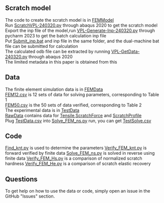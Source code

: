 ## Scratch model  
The code to create the scratch model is in [FEMModel](FEMModel)  
Run [ScratchVPL-240320.py](FEMModel/ScratchVPL-240320.py) through abaqus 2020 to get the scratch model  
Export the inp file of the model,run [VPL-Generate-Inp-240320.py](FEMModel/VPL-Generate-Inp-240320.py) through pycharm 2023 to get the batch calculation inp file  
Put [Submit_inp.bat](FEMModel/Submit_inp.bat) and inp file in the same folder, and the dual-machine bat file can be submitted for calculation   
The calculated odb file can be extracted by running [VPL-GetData-240320.py](FEMModel/VPL-GetData-240320.py) through abaqus 2020   
The limited metadata in this paper is obtained from this

## Data

The finite element simulation data is in [FEMData](FEMData)  
[FEM12.csv](FEMData/FEM12.csv) is 12 sets of data for solving parameters, corresponding to Table 1  
[FEM50.csv](FEMData/FEM50.csv) is the 50 sets of data verified, corresponding to Table 2  
The experimental data is in [TestData](TestData)  
[RawData](TestData/RawData) contains data for [Tensile](TestData/RawData/Tensile),[ScratchForce](TestData/RawData/ScratchForce) and [ScratchProfile](TestData/RawData/ScratchProfile)  
Plug [TestData.csv](TestData/TestData.csv) into [Solve_FEM_ns.py](FEMData/Solve_FEM_ns.py) run, you can get [TestSolve.csv](TestData/TestSolve.csv)  


## Code

[Find_knt.py](FEMData/Find_knt.py) is used to determine the parameters
[Verify_FEM_knt.py](FEMData/Verify_FEM_knt.py) is forward verified by finite data
[Solve_FEM_ns.py](FEMData/Solve_FEM_ns.py) is solved in reverse using finite data
[Verify_FEM_Hs.py](FEMData/Verify_FEM_Hs.py) is a comparison of normalized scratch hardness
[Verify_FEM_He.py](FEMData/Verify_FEM_He.py) is a comparison of scratch elastic recovery




## Questions

To get help on how to use the data or code, simply open an issue in the GitHub "Issues" section.

